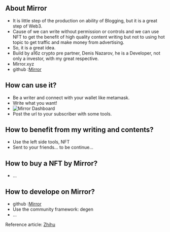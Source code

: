 ## About Mirror
+ It is little step of the production on ability of Blogging, but it is a great step of Web3.
+ Cause of we can write without permission or controls and we can use NFT to get the benefit of high quality content writing but not to using hot topic to get traffic and make money from advertising.
+ So, it is a great idea.
+ Build by a16z crypto pre partner, Denis Nazarov, he is a Developer, not only a investor, with my great respective.
+ Mirror.xyz
+ github :[Mirror](https://github.com/mirror-xyz)

## How can use it?
+ Be a writer and connect with your wallet like metamask.
+ Write what you want!
+ ![Mirror Dashboard](https://tva1.sinaimg.cn/large/008i3skNly1gxhwxexv6nj31dc0u0abx.jpg)
+ Post the url to your subscriber with some tools.

## How to benefit from my writing and contents?
+ Use the left side tools, NFT
+ Sent to your friends... to be continue...

## How to buy a NFT by Mirror?
+ ...

## How to develope on Mirror?
+ github :[Mirror](https://github.com/mirror-xyz)
+ Use the community framework: degen
+ ...


Reference article:
[Zhihu](https://zhuanlan.zhihu.com/p/425322365)
